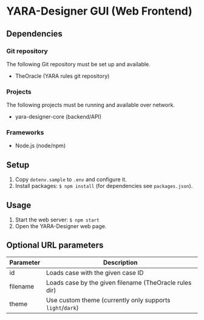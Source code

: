 # YARA-Designer GUI (Web Frontend)

## Dependencies
### Git repository
The following Git repository must be set up and available.
- TheOracle (YARA rules git repository)
### Projects
The following projects must be running and available over network.
- yara-designer-core (backend/API)

### Frameworks
- Node.js (node/npm)

## Setup
1. Copy `dotenv.sample` to `.env` and configure it.
2. Install packages: `$ npm install` (for dependencies see `packages.json`).

## Usage
1. Start the web server: `$ npm start`
2. Open the YARA-Designer web page.

## Optional URL parameters
| Parameter | Description                                               |
|-----------|-----------------------------------------------------------|
| id        | Loads case with the given case ID                         |
| filename  | Loads case by the given filename (TheOracle rules dir)    |
| theme     | Use custom theme (currently only supports `light`/`dark`) |
